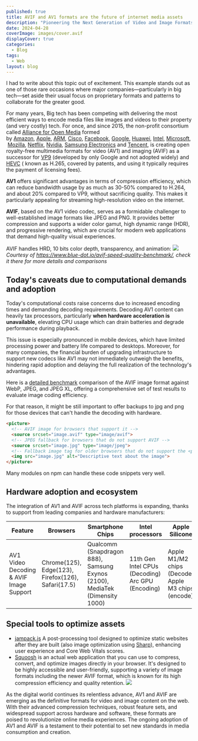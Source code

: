```yaml
---
published: true
title: AVIF and AV1 formats are the future of internet media assets
description: "Pioneering the Next Generation of Video and Image Formats."
date: 2024-04-28
coverImage: images/cover.avif
displayCover: true
categories:
  - Blog
tags:
  - Web
layout: blog
---
```

I had to write about this topic out of excitement. This example stands out as one of those rare occasions where major companies—particularly in big tech—set aside their usual focus on proprietary formats and patterns to collaborate for the greater good.

For many years, Big tech has been competing with delivering the most efficient ways to encode media files like images and videos to their property (and very costly) tech. For once, and since 2015, the non-profit consortium called [Alliance for Open Media](https://en.wikipedia.org/wiki/Alliance_for_Open_Media) formed by [Amazon](https://en.wikipedia.org/wiki/Amazon.com "Amazon.com"), [Apple](https://en.wikipedia.org/wiki/Apple_Inc. "Apple Inc."), [ARM](https://en.wikipedia.org/wiki/Arm_Holdings "Arm Holdings"), [Cisco](https://en.wikipedia.org/wiki/Cisco "Cisco"), [Facebook](https://en.wikipedia.org/wiki/Facebook "Facebook"), [Google](https://en.wikipedia.org/wiki/Google "Google"), [Huawei](https://en.wikipedia.org/wiki/Huawei "Huawei"), [Intel](https://en.wikipedia.org/wiki/Intel "Intel"), [Microsoft](https://en.wikipedia.org/wiki/Microsoft "Microsoft"), [Mozilla](https://en.wikipedia.org/wiki/Mozilla_Corporation "Mozilla Corporation"), [Netflix](https://en.wikipedia.org/wiki/Netflix "Netflix"), [Nvidia](https://en.wikipedia.org/wiki/Nvidia "Nvidia"), [Samsung Electronics](https://en.wikipedia.org/wiki/Samsung_Electronics "Samsung Electronics") and [Tencent](https://en.wikipedia.org/wiki/Tencent "Tencent"), is creating open royalty-free multimedia formats for video (AV1) and imaging (AVIF) as a successor for [VP9](https://en.wikipedia.org/wiki/VP9) (developed by only Google and not adopted widely) and [HEVC](https://en.wikipedia.org/wiki/High_Efficiency_Video_Coding) ( known as H.265, covered by patents, and using it typically requires the payment of licensing fees).

**AV1** offers significant advantages in terms of compression efficiency, which can reduce bandwidth usage by as much as 30-50% compared to H.264, and about 20% compared to VP9, without sacrificing quality. This makes it particularly appealing for streaming high-resolution video on the internet.

**AVIF**, based on the AV1 video codec, serves as a formidable challenger to well-established image formats like JPEG and PNG. It provides better compression and supports a wider color gamut, high dynamic range (HDR), and progressive rendering, which are crucial for modern web applications that demand high-quality visual experiences.

AVIF handles HRD, 10 bits color depth, transparency, and animation:
![](./images/comparison.avif)
*Courtesy of https://www.blue-dot.io/avif-speed-quality-benchmark/, check it there for more details and comparisons*

## Today's caveats due to computational demands and adoption
Today's computational costs raise concerns due to increased encoding times and demanding decoding requirements. Decoding AV1 content can heavily tax processors, particularly **when hardware acceleration is unavailable**, elevating  CPU usage which can drain batteries and degrade performance during playback.

This issue is especially pronounced in mobile devices, which have limited processing power and battery life compared to desktops. Moreover, for many companies, the financial burden of upgrading infrastructure to support new codecs like AV1 may not immediately outweigh the benefits, hindering rapid adoption and delaying the full realization of the technology's advantages.

Here is a [detailed benchmark](https://storage.googleapis.com/avif-comparison/index.html) comparison of the AVIF image format against WebP, JPEG, and JPEG XL, offering a comprehensive set of test results to evaluate image coding efficiency.


For that reason, it might be still important to offer backups to jpg and png for those devices that can't handle the decoding with hardware.
```html
<picture>
  <!-- AVIF image for browsers that support it -->
  <source srcset="image.avif" type="image/avif">
  <!-- JPEG fallback for browsers that do not support AVIF -->
  <source srcset="image.jpg" type="image/jpeg">
  <!-- Fallback image tag for older browsers that do not support the <picture> element -->
  <img src="image.jpg" alt="Descriptive text about the image">
</picture>
```
Many modules on npm can handle these code snippets very well.

## Hardware adoption and ecosystem
The integration of AV1 and AVIF across tech platforms is expanding, thanks to support from leading companies and hardware manufacturers:

| Feature                                 | Browsers                                           | Smartphone Chips                                                            | Intel processors                                     | Apple Silicone                                        | ADM                       | Nvidia                           |
| --------------------------------------- | -------------------------------------------------- | --------------------------------------------------------------------------- | ---------------------------------------------------- | ----------------------------------------------------- | ------------------------- | -------------------------------- |
| AV1 Video Decoding & AVIF Image Support | Chrome(125), Edge(123), Firefox(126), Safari(17.5) | Qualcomm (Snapdragon 888), Samsung Exynos (2100), MediaTek (Dimensity 1000) | 11th Gen Intel CPUs (Decoding)<br>Arc GPU (Encoding) | Apple M1/M2 chips (Decode)<br>Apple M3 chips (encode) | Radeon RX 7000 (encoding) | GeForce RTX 40 series (encoding) |


## Special tools to optimize assets
- [jampack.js](https://divriots.com/blog/introducing-jampack/)  A post-processing tool designed to optimize static websites after they are built (also image optimization using [Sharp](https://sharp.pixelplumbing.com/)), enhancing user experience and Core Web Vitals scores.
- [Squoosh](https://squoosh.app/) is an actual web application that you can use to compress, convert, and optimize images directly in your browser. It's designed to be highly accessible and user-friendly, supporting a variety of image formats including the newer AVIF format, which is known for its high compression efficiency and quality retention.
![](./images/example.avif)

As the digital world continues its relentless advance, AV1 and AVIF are emerging as the definitive formats for video and image content on the web. With their advanced compression techniques, robust feature sets, and widespread support across hardware and software, these formats are poised to revolutionize online media experiences. The ongoing adoption of AV1 and AVIF is a testament to their potential to set new standards in media consumption and creation.